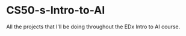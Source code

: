 # CS50-s-Intro-to-AI
All the projects that I'll be doing throughout the EDx Intro to AI course.


                    
                         
